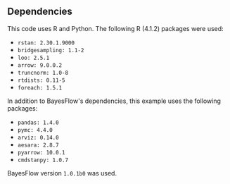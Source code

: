 ## Dependencies
This code uses R and Python. The following R (4.1.2) packages were used:

- `rstan: 2.30.1.9000`
- `bridgesampling: 1.1-2`
- `loo: 2.5.1`
- `arrow: 9.0.0.2`
- `truncnorm: 1.0-8`
- `rtdists: 0.11-5`
- `foreach: 1.5.1`

In addition to BayesFlow's dependencies, this example uses the following packages:

- `pandas: 1.4.0`
- `pymc: 4.4.0`
- `arviz: 0.14.0`
- `aesara: 2.8.7`
- `pyarrow: 10.0.1`
- `cmdstanpy: 1.0.7`

BayesFlow version `1.0.1b0` was used.

